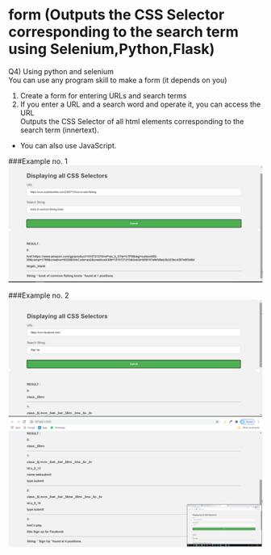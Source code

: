 # form (Outputs the CSS Selector corresponding to the search term using Selenium,Python,Flask)

Q4) Using python and selenium  
You can use any program skill to make a form (it depends on you)  
1. Create a form for entering URLs and search terms 
2. If you enter a URL and a search word and operate it, you can access the URL  
Outputs the CSS Selector of all html elements corresponding to the search term (innertext).  
* You can also use JavaScript.

###Example no. 1
![](Screen_shot1.png)

###Example no. 2
![](Screen_shot2a.png)
![](Screen_shot2b.png)

